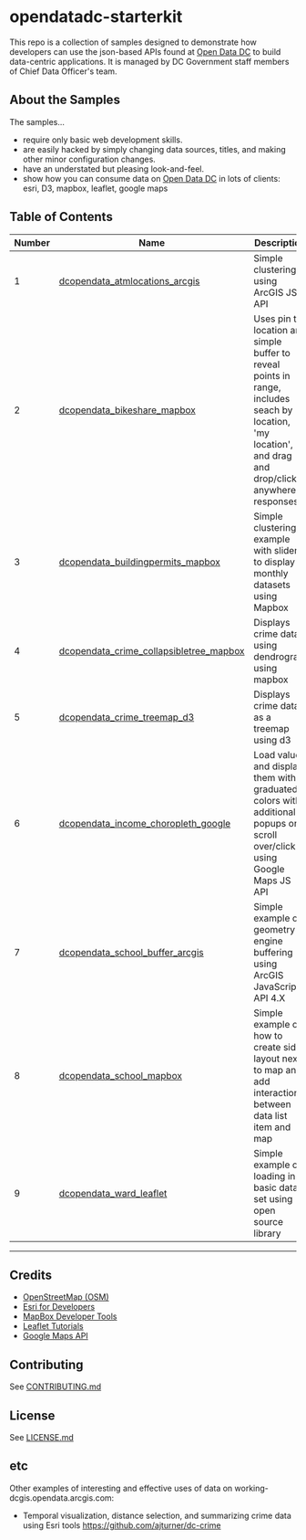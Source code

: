 # opendatadc-starterkit
This repo is a collection of samples designed to demonstrate how developers can use the json-based APIs found at [Open Data DC](https://working-dcgis.opendata.arcgis.com) to build data-centric applications. It is managed by DC Government staff members of Chief Data Officer's team. 

About the Samples
----------
The samples... 
- require only basic web development skills.
- are easily hacked by simply changing data sources, titles, and making other minor configuration changes.
- have an understated but pleasing look-and-feel.
- show how you can consume data on [Open Data DC](https://working-dcgis.opendata.arcgis.com) in lots of clients: esri, D3, mapbox, leaflet, google maps

Table of Contents
----------
Number| Name | Description | Technologies | Other
------------  | ------------ | ------------- | ------------- | -------------
1|[dcopendata_atmlocations_arcgis](http://open.dc.gov/opendatadc-starterkit/dcopendata_atmlocations_arcgis.html)|Simple clustering using ArcGIS JS API|<a href="https://dojotoolkit.org/" target="_blank">Dojo</a>, <a href="https://developers.arcgis.com/javascript/" target="_blank">ArcGIS JS API</a>|
2|[dcopendata_bikeshare_mapbox](http://open.dc.gov/opendatadc-starterkit/dcopendata_bikeshare_mapbox.html)|Uses pin to location and simple buffer to reveal points in range, includes seach by location, 'my location', and drag and drop/click anywhere responses|<a href="https://www.mapbox.com/mapbox-gl-js/api/" target="_blank">Mapbox GL JS</a>, <a href="https://jquery.com/" target="_blank">JQuery</a>|
3|[dcopendata_buildingpermits_mapbox](http://open.dc.gov/opendatadc-starterkit/dcopendata_buildingpermits_mapbox.html)|Simple clustering example with slider to display monthly datasets using Mapbox|<a href="https://www.mapbox.com/mapbox-gl-js/api/" target="_blank">Mapbox GL JS</a>, <a href="https://jquery.com/" target="_blank">JQuery</a>, <a href="https://d3js.org/" target="_blank">D3</a>|
4|[dcopendata_crime_collapsibletree_mapbox](http://open.dc.gov/opendatadc-starterkit/dcopendata_crime_collapsibletree_mapbox.html)|Displays crime data using dendrogram using mapbox| <a href="https://www.mapbox.com/mapbox-gl-js/api/" target="_blank">Mapbox GL JS</a>, <a href="https://d3js.org/" target="_blank">D3</a>, <a href="https://jquery.com/" target="_blank">JQuery</a>|
5|[dcopendata_crime_treemap_d3]( http://open.dc.gov/opendatadc-starterkit/dcopendata_crime_treemap_d3.html)|Displays crime data as a treemap using d3|<a href="https://d3js.org/" target="_blank">D3</a>, <a href="https://jquery.com/" target="_blank">JQuery</a>|
6|[dcopendata_income_choropleth_google](http://open.dc.gov/opendatadc-starterkit/dcopendata_income_choropleth_google.html)| Load values and display them with graduated colors with additional popups on scroll over/click using Google Maps JS API| <a href="https://developers.google.com/maps/documentation/javascript/" target="_blank">Google Maps JS API</a>, <a href="https://jquery.com/" target="_blank">JQuery</a>|
7|[dcopendata_school_buffer_arcgis](http://open.dc.gov/opendatadc-starterkit/dcopendata_school_buffer_arcgis.html)|Simple example of geometry engine buffering using ArcGIS JavaScript API 4.X|<a href="https://dojotoolkit.org/" target="_blank">Dojo</a>, <a href="https://developers.arcgis.com/javascript/" target="_blank">ArcGIS JS API</a>
8|[dcopendata_school_mapbox](http://open.dc.gov/opendatadc-starterkit/dcopendata_school_mapbox.html)|Simple example of how to create side layout next to map and add interaction between data list item and map|<a href="https://www.mapbox.com/mapbox.js/api/v3.0.1/" target="_blank">Mapbox JS</a>, <a href="https://jquery.com/" target="_blank">JQuery</a>
9|[dcopendata_ward_leaflet](http://open.dc.gov/opendatadc-starterkit/dcopendata_ward_leaflet.html)|Simple example of loading in a basic data set using open source library|<a href="https://leafletjs.com/" target="_blank">Leaflet</a>, <a href="https://jquery.com/" target="_blank">JQuery</a>

----------

Credits
----------
* [OpenStreetMap (OSM)](https://www.openstreetmap.org)
* [Esri for Developers](https://developers.arcgis.com/)
* [MapBox Developer Tools](https://www.mapbox.com/developers/)
* [Leaflet Tutorials](https://leafletjs.com/examples.html)
* [Google Maps API](https://developers.google.com/maps/)

Contributing
------------
See [CONTRIBUTING.md](../master/CONTRIBUTING.md)

License
----------
See [LICENSE.md](../master/LICENSE.md)

etc
----------
Other examples of interesting and effective uses of data on working-dcgis.opendata.arcgis.com:
- Temporal visualization, distance selection, and summarizing crime data using Esri tools https://github.com/ajturner/dc-crime 
